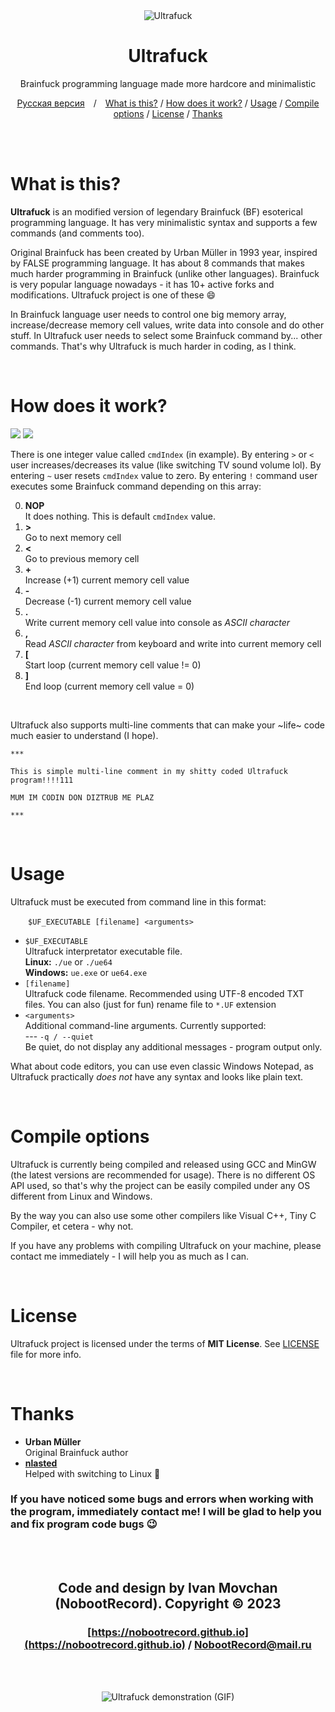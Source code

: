 <div align="center">

<img src="img/logo.png" alt="Ultrafuck" title="Ultrafuck">

# Ultrafuck

Brainfuck programming language made more hardcore and minimalistic

[Русская версия](README.ru.md)&emsp;/&emsp;[What is this?](#what-is-this) / [How does it work?](#how-does-it-work) / [Usage](#usage) / [Compile options](#compile-options) / [License](#license) / [Thanks](#thanks)

</div>

<br><br>

# What is this?

<b>Ultrafuck</b> is an modified version of legendary Brainfuck (BF) esoterical programming language. It has very minimalistic syntax and supports a few commands (and comments too).

Original Brainfuck has been created by Urban Müller in 1993 year, inspired by FALSE programming language. It has about 8 commands that makes much harder programming in Brainfuck (unlike other languages). Brainfuck is very popular language nowadays - it has 10+ active forks and modifications. Ultrafuck project is one of these :smile:

In Brainfuck language user needs to control one big memory array, increase/decrease memory cell values, write data into console and do other stuff. In Ultrafuck user needs to select some Brainfuck command by... other commands. That's why Ultrafuck is much harder in coding, as I think.

<br>

# How does it work?

<img src="img/work.png">
<img src="img/cmd.png">

<br>

There is one integer value called ```cmdIndex``` (in example). By entering ```>``` or ```<``` user increases/decreases its value (like switching TV sound volume lol). By entering ```~``` user resets ```cmdIndex``` value to zero. By entering ```!``` command user executes some Brainfuck command depending on this array:

0. **NOP**\
It does nothing. This is default ```cmdIndex``` value.
1. **>**\
Go to next memory cell
2. **<**\
Go to previous memory cell
3. **+**\
Increase (+1) current memory cell value
4. **-**\
Decrease (-1) current memory cell value
5. **.**\
Write current memory cell value into console as *ASCII character*
6. **,**\
Read *ASCII character* from keyboard and write into current memory cell
7. **[**\
Start loop (current memory cell value != 0)
8. **]**\
End loop (current memory cell value = 0)

<br>

Ultrafuck also supports multi-line comments that can make your ~life~ code much easier to understand (I hope).

```
***

This is simple multi-line comment in my shitty coded Ultrafuck program!!!!111

MUM IM CODIN DON DIZTRUB ME PLAZ

***
```

<br>

# Usage

Ultrafuck must be executed from command line in this format:

&emsp;&emsp;```$UF_EXECUTABLE [filename] <arguments>```

* ```$UF_EXECUTABLE```\
Ultrafuck interpretator executable file.\
**Linux:** ```./ue``` or ```./ue64```\
**Windows:** ```ue.exe``` or ```ue64.exe```
* ```[filename]```\
Ultrafuck code filename. Recommended using UTF-8 encoded TXT files. You can also (just for fun) rename file to ```*.UF``` extension
* ```<arguments>```\
Additional command-line arguments. Currently supported:\
--- ```-q / --quiet```\
Be quiet, do not display any additional messages - program output only.

What about code editors, you can use even classic Windows Notepad, as Ultrafuck practically _does not_ have any syntax and looks like plain text.

<br>

# Compile options

Ultrafuck is currently being compiled and released using GCC and MinGW (the latest versions are recommended for usage). There is no different OS API used, so that's why the project can be easily compiled under any OS different from Linux and Windows.

By the way you can also use some other compilers like Visual C++, Tiny C Compiler, et cetera - why not.

If you have any problems with compiling Ultrafuck on your machine, please contact me immediately - I will help you as much as I can.

<br>

# License

Ultrafuck project is licensed under the terms of **MIT License**. See [LICENSE](LICENSE) file for more info.

<br>

# Thanks

* **Urban Müller**\
Original Brainfuck author
* **[nlasted](https://github.com/nlasted)**\
Helped with switching to Linux :penguin:

### If you have noticed some bugs and errors when working with the program, immediately contact me! I will be glad to help you and fix program code bugs :wink:

<br><br>

<div align="center">

## Code and design by Ivan Movchan (NobootRecord). Copyright &copy; 2023
### [https://nobootrecord.github.io](https://nobootrecord.github.io) / [NobootRecord@mail.ru](mailto:NobootRecord@mail.ru)

<br><br>

<img src="img/demo.gif" alt="Ultrafuck demonstration (GIF)" title="Ultrafuck demonstration (GIF)">

</div>
